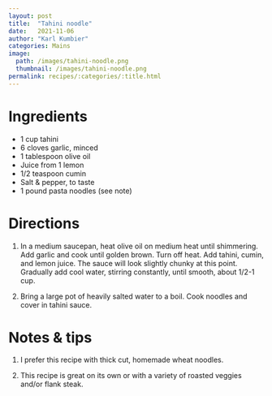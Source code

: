 ```yaml
---
layout: post
title:  "Tahini noodle"
date:   2021-11-06
author: "Karl Kumbier"
categories: Mains
image:
  path: /images/tahini-noodle.png
  thumbnail: /images/tahini-noodle.png
permalink: recipes/:categories/:title.html
---
```


# Ingredients
* 1 cup tahini
* 6 cloves garlic, minced
* 1 tablespoon olive oil
* Juice from 1 lemon
* 1/2 teaspoon cumin
* Salt & pepper, to taste
* 1 pound pasta noodles (see note)

# Directions
1. In a medium saucepan, heat olive oil on medium heat until shimmering. Add
   garlic and cook until golden brown. Turn off heat. Add tahini, cumin, and
lemon juice. The sauce will look slightly chunky at this point. Gradually add
cool water, stirring constantly, until smooth, about 1/2-1 cup.

2. Bring a large pot of heavily salted water to a boil. Cook noodles and cover
   in tahini sauce.

# Notes & tips
1. I prefer this recipe with thick cut, homemade wheat noodles.

2. This recipe is great on its own or with a variety of roasted veggies and/or
   flank steak.
